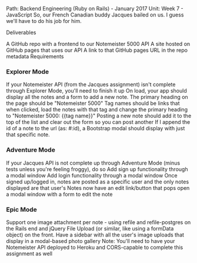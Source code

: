 Path: Backend Engineering (Ruby on Rails) - January 2017  Unit: Week 7 - JavaScript
So, our French Canadian buddy Jacques bailed on us. I guess we'll have to do his job for him.

Deliverables

A GitHub repo with a frontend to our Notemeister 5000 API
A site hosted on GitHub pages that uses our API
A link to that GitHub pages URL in the repo metadata
Requirements

### Explorer Mode

If your Notemeister API (from the Jacques assignment) isn't complete through Explorer Mode, you'll need to finish it up
On load, your app should display all the notes and a form to add a new note. The primary heading on the page should be "Notemeister 5000"
Tag names should be links that when clicked, load the notes with that tag and change the primary heading to "Notemeister 5000: {{tag name}}"
Posting a new note should add it to the top of the list and clear out the form so you can post another
If I append the id of a note to the url (as: #:id), a Bootstrap modal should display with just that specific note.

### Adventure Mode

If your Jacques API is not complete up through Adventure Mode (minus tests unless you're feeling froggy), do so
Add sign up functionality through a modal window
Add login functionality through a modal window
Once signed up/logged in, notes are posted as a specific user and the only notes displayed are that user's
Notes now have an edit link/button that pops open a modal window with a form to edit the note

### Epic Mode

Support one image attachment per note - using refile and refile-postgres on the Rails end and jQuery File Upload (or similar, like using a formData object) on the front.
Have a sidebar with all the user's image uploads that display in a modal-based photo gallery
Note: You'll need to have your Notemeister API deployed to Heroku and CORS-capable to complete this assignment as well
